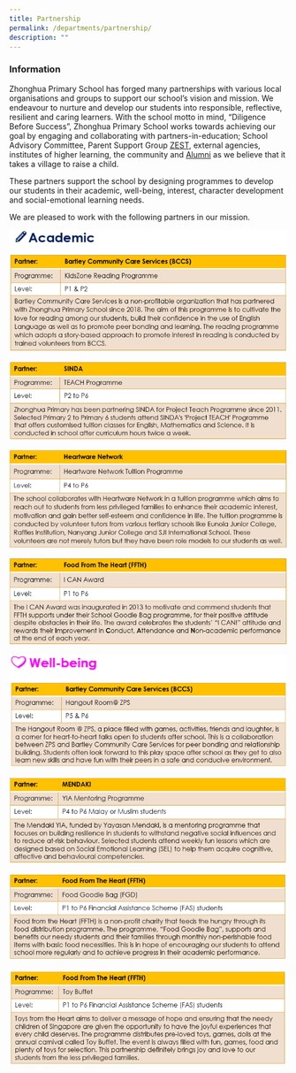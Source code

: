 ```yaml
---
title: Partnership
permalink: /departments/partnership/
description: ""
---
```

### **Information**
Zhonghua Primary School has forged many partnerships with various local organisations and groups to support our school’s vision and mission. We endeavour to nurture and develop our students into responsible, reflective, resilient and caring learners. With the school motto in mind, “Diligence Before Success”, Zhonghua Primary School works towards achieving our goal by engaging and collaborating with partners-in-education; School Advisory Committee, Parent Support Group [ZEST](https://staging.dibz2r776ygiu.amplifyapp.com/for-parent/parent-volunteers-zest/), external agencies, institutes of higher learning, the community and [Alumni](https://docs.google.com/forms/d/e/1FAIpQLScjpLGv8EQlZhI6gVn36KTDGsrXSKOBJg3f47R7moJcPf9kbw/viewform) as we believe that it takes a village to raise a child.

These partners support the school by designing programmes to develop our students in their academic, well-being, interest, character development and social-emotional learning needs.

We are pleased to work with the following partners in our mission.

![](/images/Partnership-Pic%201.png)

![](/images/Partnership-Pic%202.png)

![](/images/Partnership-Pic%203.png)

![](/images/Partnership-Pic%204.png)

![](/images/Partnership-Pic%205.png)

![](/images/Partnership-Pic%206.png)

![](/images/Partnership-Pic%207.png)

![](/images/Partnership-Pic%208.png)